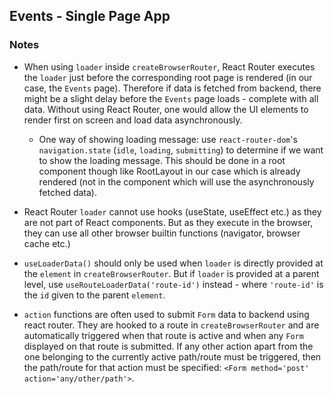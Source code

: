 ## Events - Single Page App

### Notes
 
- When using `loader` inside `createBrowserRouter`, React Router executes the `loader` just before the corresponding root page is rendered (in our case, the `Events` page). Therefore if data is fetched from backend, there might be a slight delay before the `Events` page loads - complete with all data. Without using React Router, one would allow the UI elements to render first on screen and load data asynchronously.
    - One way of showing loading message: use `react-router-dom`'s `navigation.state` (`idle`, `loading`, `submitting`) to determine if we want to show the loading message. This should be done in a root component though like RootLayout in our case which is already rendered (not in the component which will use the asynchronously fetched data).

- React Router `loader` cannot use hooks (useState, useEffect etc.) as they are not part of React components. But as they execute in the browser, they can use all other browser builtin functions (navigator, browser cache etc.)

- `useLoaderData()` should only be used when `loader` is directly provided at the `element` in `createBrowserRouter`. But if `loader` is provided at a parent level, use `useRouteLoaderData('route-id')` instead - where `'route-id'` is the `id` given to the parent `element`.

- `action` functions are often used to submit `Form` data to backend using react router. They are hooked to a route in `createBrowserRouter` and are automatically triggered when that route is active and when any `Form` displayed on that route is submitted. If any other action apart from the one belonging to the currently active path/route must be triggered, then the path/route for that action must be specified: `<Form method='post' action='any/other/path'>`.